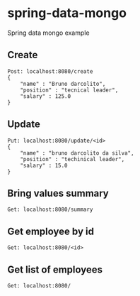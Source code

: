 # spring-data-mongo
Spring data mongo example

## Create
```
Post: localhost:8080/create
{
	"name" : "Bruno darcolito",
	"position" : "tecnical leader",
	"salary" : 125.0
}
```

## Update
```
Put: localhost:8080/update/<id>
{
	"name" : "bruno darcolito da silva",
	"position" : "techinical leader",
	"salary" : 15.0
}
```

## Bring values summary
```
Get: localhost:8080/summary
```

## Get employee by id
```
Get: localhost:8080/<id>
```

## Get list of employees
```
Get: localhost:8080/
```